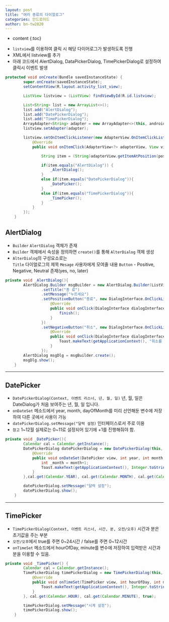 ```yaml
---
layout: post
title: "여러 종류의 다이얼로그"
categories: 안드로이드
author: bn-tw2020
---
```

* content
{:toc}






-   `listview`를 이용하여 클릭 시 해당 다이어로그가 발생하도록 진행
-   XML에서 listview를 추가
-   아래 코드에서 AlertDialog, DataPickerDialog, TimePickerDialog로 설정하여 클릭시 이벤트 발생

```java
protected void onCreate(Bundle savedInstanceState) {
        super.onCreate(savedInstanceState);
        setContentView(R.layout.activity_list_view);

        ListView listview = (ListView) findViewById(R.id.listview);

        List<String> list = new ArrayList<>();
        list.add("AlertDialog");
        list.add("DatePickerDialog");
        list.add("TimePickerDialog");
        ArrayAdapter<String> adapter = new ArrayAdapter<>(this, android.R.layout.simple_list_item_1, list);
        listview.setAdapter(adapter);

        listview.setOnItemClickListener(new AdapterView.OnItemClickListener() {
            @Override
            public void onItemClick(AdapterView<?> adapterView, View view, int position, long l) {

                String item = (String)adapterView.getItemAtPosition(position);

                if(item.equals("AlertDialog")) {
                    _AlertDialog();
                }
                else if(item.equals("DatePickerDialog")){
                    _DatePicker();
                }
                else if(item.equals("TimePickerDialog")){
                    _TimePicker();
                }
            }
        });
    }
```

## AlertDialog

-   `Builder` `AlertDialog` 객체가 존재
-   `Builder` 객체에서 속성을 정의하면 `create()`를 통해 `AlterDialog` 객체 생성
-   `AlterDialog`의 구성요소로는  
    `Title` 다이얼로그의 제목
    `Mesage` 사용자에게 모여줄 내용
    `Button` - Positive, Negative, Neutral 존재(yes, no, later)

```java
private void _AlertDialog(){
        AlertDialog.Builder msgBuilder = new AlertDialog.Builder(ListViewActivity.this)
                .setTitle("종 료")
                .setMessage("누르세요")
                .setPositiveButton("종료", new DialogInterface.OnClickListener() {
                    @Override
                    public void onClick(DialogInterface dialogInterface, int i) {
                        finish();
                    }
                })
                .setNegativeButton("취소", new DialogInterface.OnClickListener() {
                    @Override
                    public void onClick(DialogInterface dialogInterface, int i) {
                        Toast.makeText(getApplicationContext(), "취소를 눌렀습니다.", Toast.LENGTH_SHORT).show();
                    }
                });
        AlertDialog msgDlg = msgBuilder.create();
        msgDlg.show();
    }
```

---

## DatePicker

-   `DatePickerDialog(Context, 이벤트 리스너, 년, 월, 일)` 년, 월, 일은 DateDialog가 처음 보여주는 년, 월, 일 입니다.
-   `onDateSet` 메소드에서 year, month, dayOfMonth를 미리 선언해둔 변수에 저장하여 다른 곳에서 사용이 가능
-   `datePickerDialog.setMessage("달력 설정)` 인터페이스로서 주로 이용
-   `참고` 1~12월 실제로는 0~11로 설정되어 있기에 +1를 진행해줘야 함.

```java
private void _DatePicker(){
        Calendar cal = Calendar.getInstance();
        DatePickerDialog datePickerDialog = new DatePickerDialog(this, new DatePickerDialog.OnDateSetListener() {
            @Override
            public void onDateSet(DatePicker view, int year, int month, int dayOfMonth) {
                int _month = month+1;
                Toast.makeText(getApplicationContext(), Integer.toString(year)+Integer.toString(_month)+Integer.toString(dayOfMonth), Toast.LENGTH_SHORT).show();
            }
        },cal.get(Calendar.YEAR), cal.get(Calendar.MONTH), cal.get(Calendar.DATE));

        datePickerDialog.setMessage("달력 설정");
        datePickerDialog.show();
    }
```

---

## TimePicker

-   `TimePickerDialog(Context, 이벤트 리스너, 시간, 분, 오전/오후)` 시간과 분은 초기값을 주는 부분
-   `오전/오후`에서 true를 주면 0~24시간 / false를 주면 0~12시간
-   `onTimeSet` 메소드에서 hourOfDay, minute를 변수에 저장하여 입력받은 시간과 분을 이용할 수 있음.

```java
private void _TimePicker() {
        Calendar cal = Calendar.getInstance();
        TimePickerDialog timePickerDialog = new TimePickerDialog(this, new TimePickerDialog.OnTimeSetListener() {
            @Override
            public void onTimeSet(TimePicker view, int hourOfDay, int minute) {
                Toast.makeText(getApplicationContext(), Integer.toString(hourOfDay)+Integer.toString(minute), Toast.LENGTH_SHORT).show();
            }
        }, cal.get(Calendar.HOUR), cal.get(Calendar.MINUTE), true);

        timePickerDialog.setMessage("시계 설정");
        timePickerDialog.show();
    }
```
